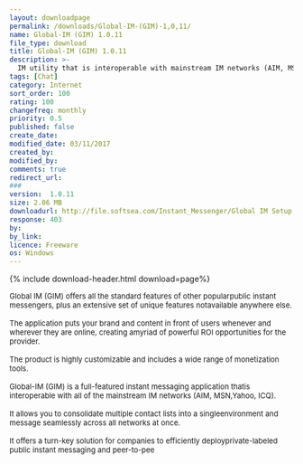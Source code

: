 ```yaml
---
layout: downloadpage
permalink: /downloads/Global-IM-(GIM)-1,0,11/
name: Global-IM (GIM) 1.0.11
file_type: download
title: Global-IM (GIM) 1.0.11
description: >-
  IM utility that is interoperable with mainstream IM networks (AIM, MSN, Yahoo, ICQ)
tags: [Chat]
category: Internet
sort_order: 100
rating: 100
changefreq: monthly
priority: 0.5
published: false
create_date: 
modified_date: 03/11/2017
created_by: 
modified_by: 
comments: true
redirect_url: 
### 
version:  1.0.11
size: 2.06 MB
downloadurl: http://file.softsea.com/Instant_Messenger/Global IM Setup.exe
response: 403
by: 
by_link: 
licence: Freeware
os: Windows
---
```


{% include download-header.html download=page%}

<p style="fix-download-text !important">
<p><font size="2">Global IM (GIM) offers all the standard features of other popularpublic instant messengers, plus an extensive set of unique features notavailable anywhere else. <br />
<br />
The application puts your brand and content in front of users whenever and wherever they are online, creating amyriad of powerful ROI opportunities for the provider. <br />
<br />
The product is highly customizable and includes a wide range of monetization tools.<br />
<br />
Global-IM (GIM) is a full-featured instant messaging application thatis interoperable with all of the mainstream IM networks (AIM, MSN,Yahoo, ICQ). <br />
<br />
It allows you to consolidate multiple contact lists into a singleenvironment and message seamlessly across all networks at once. <br />
<br />
It offers a turn-key solution for companies to efficiently deployprivate-labeled public instant messaging and peer-to-pee</font></p></p>
